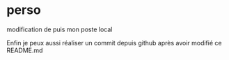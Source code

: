 # perso

modification de puis mon poste local

Enfin je peux aussi réaliser un commit depuis github après avoir modifié ce README.md
